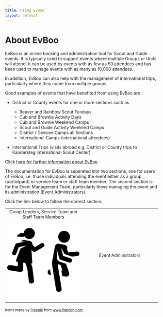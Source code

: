 ```yaml
---
title: Using EvBoo
layout: default
---
```

# About EvBoo
EvBoo is an online booking and administration tool for Scout and Guide events. It is typically used to support events where multiple Groups or Units will attend. It can be used by events with as few as 50 attendees and has been used to manage events with as many as 10,000 attendees.

In addition, EvBoo can also help with the management of international trips, particularly where they come from multiple groups. 

Good examples of events that have benefited from using EvBoo are :

- District or County events for one or more sections such as 
  - Beaver and Rainbow Scout Fundays
  - Cub and Brownie Activity Days
  - Cub and Brownie Weekend Camps
  - Scout and Guide Activity Weekend Camps
  - District / Division Camps all Sections
  - International Camps (international attendees)
  
 - International Trips (visits abroad e.g. District or County trips to Kandersteg International Scout Center)
 
Click [here for further information about EvBoo](https://evboo.co.uk)

The documentation for EvBoo is seperated into two sections, one for users of EvBoo, i.e. those individuals attending the event either as a group (participant) or service team or staff team member. The second section is for the Event Management Team, particularly those managing the event and its administration (Event Administrators).

Click the link below to follow the correct section.

<table>
    <tr>
        <td width="50%" style="text-align:center">
            Group Leaders, Service Team and Staff Team Members

![Participants](/images/child.png)
        </td>
        <td width="50%" style="text-align:center">
            Event Administrators
        </td>
    </tr>
</table>


 
 
 
 



<small>Icons made by <a href="https://www.flaticon.com/authors/freepik" title="Freepik">Freepik</a> from <a href="https://www.flaticon.com/" title="Flaticon">www.flaticon.com</a></small>

